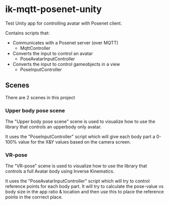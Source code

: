 # ik-mqtt-posenet-unity
Test Unity app for controlling avatar with Posenet client.

Contains scripts that:
- Communicates with a Posenet server (over MQTT)
    - MqttController
- Converts the input to control an avatar
    - PoseAvatarInputController
- Converts the input to control gameobjects in a view
    - PoseInputController

## Scenes
There are 2 scenes in this project

### Upper body pose scene
The "Upper body pose scene" scene is used to visualize how to use the library that controls an upperbody only avatar.

It uses the "PoseInputController" script which will give each body part a 0-100% value for the X&Y values based on the camera screen.


### VR-pose
The "VR-pose" scene is used to visualize how to use the library that controls a full Avatar body using Inverse Kinematics.

It uses the "PoseAvatarInputController" script which will try to control reference points for each body part.
It will try to calculate the pose-value vs body size in the app ratio & location and then use this to place the reference points in the corrrect place.

